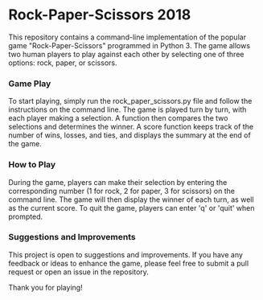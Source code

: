 # Rock-Paper-Scissors 2018
This repository contains a command-line implementation of the popular game "Rock-Paper-Scissors" programmed in Python 3. The game allows two human players to play against each other by selecting one of three options: rock, paper, or scissors.

### Game Play
To start playing, simply run the rock_paper_scissors.py file and follow the instructions on the command line. The game is played turn by turn, with each player making a selection. A function then compares the two selections and determines the winner. A score function keeps track of the number of wins, losses, and ties, and displays the summary at the end of the game.

### How to Play
During the game, players can make their selection by entering the corresponding number (1 for rock, 2 for paper, 3 for scissors) on the command line. The game will then display the winner of each turn, as well as the current score. To quit the game, players can enter 'q' or 'quit' when prompted.

### Suggestions and Improvements
This project is open to suggestions and improvements. If you have any feedback or ideas to enhance the game, please feel free to submit a pull request or open an issue in the repository.

Thank you for playing!
